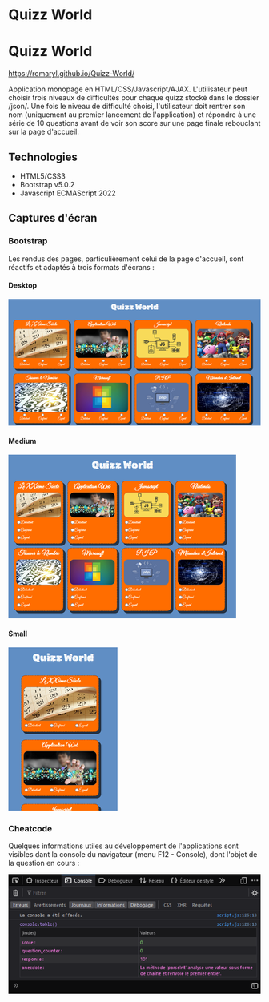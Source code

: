 ﻿# Quizz World


# Quizz World

https://romaryl.github.io/Quizz-World/

Application monopage en HTML/CSS/Javascript/AJAX. L'utilisateur peut choisir trois niveaux de difficultés pour chaque quizz stocké dans le dossier /json/.
Une fois le niveau de difficulté choisi, l'utilisateur doit rentrer son nom (uniquement au premier lancement de l'application) et répondre à une série de 10 questions avant de voir son score sur une page finale rebouclant sur la page d'accueil.


## Technologies
* HTML5/CSS3
* Bootstrap v5.0.2
* Javascript ECMAScript 2022


## Captures d'écran

### Bootstrap
Les rendus des pages, particulièrement celui de la page d'accueil, sont réactifs et adaptés à trois formats d'écrans :

#### Desktop
![homepage](img/screenshots/homepage.png)

#### Medium
![homepage_md](img/screenshots/homepage_md.png)

#### Small
![homepage_sm](img/screenshots/homepage_sm.png)

### Cheatcode
Quelques informations utiles au développement de l'applications sont visibles dant la console du navigateur (menu F12 - Console), dont l'objet de la question en cours :

![cheatcode](img/screenshots/console.png)
